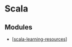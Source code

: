 Scala
===

Modules
---

- [[scala-learning-resources]]

[//begin]: # "Autogenerated link references for markdown compatibility"
[scala-learning-resources]: scala-learning-resources.md "Scala Learning Resources"
[//end]: # "Autogenerated link references"